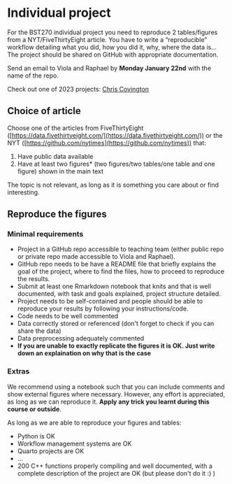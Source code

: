 # Individual project

For the BST270 individual project you need to reproduce 2 tables/figures from a NYT/FiveThirtyEight article. You have to
write a
“reproducible” workflow detailing what you did, how you did it, why, where the data is… The project
should be shared on GitHub with appropriate documentation.

Send an email to Viola and Raphael by **Monday January 22nd** with the name of the repo.

Check out one of 2023 projects: [Chris Covington](https://github.com/ctcovington/BST_270_project)

## Choice of article

Choose one of the articles from FiveThirtyEight ([https://data.fivethirtyeight.com/](https://data.fivethirtyeight.com/))
or the NYT ([https://github.com/nytimes](https://github.com/nytimes)) that:
1. Have public data available
2. Have at least two figures* (two figures/two tables/one table and one figure) shown in the main text

The topic is not relevant, as long as it is something you care about or find interesting.

## Reproduce the figures

### Minimal requirements

- Project in a GitHub repo accessible to teaching team (either public repo or private repo made accessible to Viola and Raphael).
- GitHub repo needs to be have a README file that briefly explains the goal of the project, where to find the files, how
 to proceed to reproduce the results.
- Submit at least one Rmarkdown notebook that knits and that is well documented, with task and goals explained, project structure detailed.
- Project needs to be self-contained and people should be able to reproduce your results by following your instructions/code.
- Code needs to be well commented
- Data correctly stored or referenced (don't forget to check if you can share the data)
- Data preprocessing adequately commented
- **If you are unable to exactly replicate the figures it is OK. Just write down an explaination on why that is the case** 

### Extras

We recommend using a notebook such that you can include comments and show external figures where necessary. However, any
effort is appreciated, as long as we can reproduce it. 
**Apply any trick you learnt during this course or outside**.

As long as we are able to reproduce your figures and tables:
- Python is OK
- Workflow management systems are OK
- Quarto projects are OK
- ...
- 200 C++ functions properly compiling and well documented, with a complete description of the project are OK (but
  please don't do it :) )





